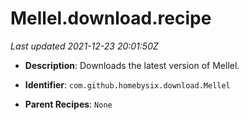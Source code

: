 # Mellel.download.recipe

_Last updated 2021-12-23 20:01:50Z_

- **Description**: Downloads the latest version of Mellel.

- **Identifier**: `com.github.homebysix.download.Mellel`

- **Parent Recipes**: `None`
